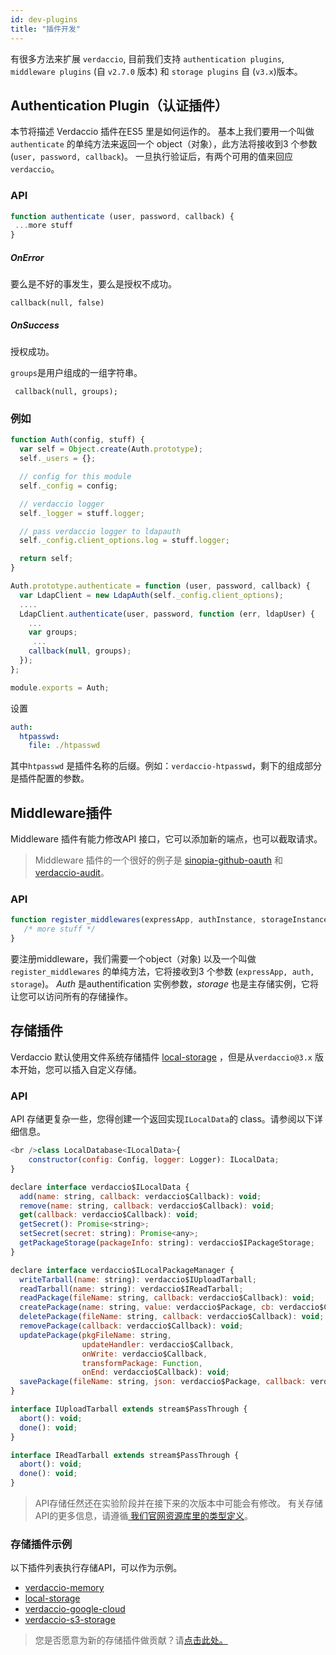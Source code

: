 ```yaml
---
id: dev-plugins
title: "插件开发"
---
```

有很多方法来扩展 `verdaccio`, 目前我们支持 `authentication plugins`, `middleware plugins` (自 `v2.7.0` 版本) 和 `storage plugins` 自 (`v3.x`)版本。

## Authentication Plugin（认证插件）

本节将描述 Verdaccio 插件在ES5 里是如何运作的。 基本上我们要用一个叫做`authenticate` 的单纯方法来返回一个 object（对象），此方法将接收到3 个参数 (`user, password, callback`)。 一旦执行验证后，有两个可用的值来回应 `verdaccio`。

### API

```js
function authenticate (user, password, callback) {
 ...more stuff
}
```

##### OnError

要么是不好的事发生，要么是授权不成功。

    callback(null, false)
    

##### OnSuccess

授权成功。

`groups`是用户组成的一组字符串。

     callback(null, groups);
    

### 例如

```javascript
function Auth(config, stuff) {
  var self = Object.create(Auth.prototype);
  self._users = {};

  // config for this module
  self._config = config;

  // verdaccio logger
  self._logger = stuff.logger;

  // pass verdaccio logger to ldapauth
  self._config.client_options.log = stuff.logger;

  return self;
}

Auth.prototype.authenticate = function (user, password, callback) {
  var LdapClient = new LdapAuth(self._config.client_options);
  ....
  LdapClient.authenticate(user, password, function (err, ldapUser) {
    ...
    var groups;
     ...
    callback(null, groups);
  });
};

module.exports = Auth;
```

设置

```yaml
auth:
  htpasswd:
    file: ./htpasswd
```

其中`htpasswd` 是插件名称的后缀。例如：`verdaccio-htpasswd`，剩下的组成部分是插件配置的参数。

## Middleware插件

Middleware 插件有能力修改API 接口，它可以添加新的端点，也可以截取请求。

> Middleware 插件的一个很好的例子是 [sinopia-github-oauth](https://github.com/soundtrackyourbrand/sinopia-github-oauth) 和 [verdaccio-audit](https://github.com/verdaccio/verdaccio-audit)。

### API

```js
function register_middlewares(expressApp, authInstance, storageInstance) {
   /* more stuff */
}
```

要注册middleware，我们需要一个object（对象) 以及一个叫做`register_middlewares` 的单纯方法，它将接收到3 个参数 (`expressApp, auth, storage`)。 *Auth* 是authentification 实例参数，*storage* 也是主存储实例，它将让您可以访问所有的存储操作。

## 存储插件

Verdaccio 默认使用文件系统存储插件 [local-storage](https://github.com/verdaccio/local-storage) ，但是从`verdaccio@3.x` 版本开始，您可以插入自定义存储。

### API

API 存储更复杂一些，您得创建一个返回实现`ILocalData`的 class。请参阅以下详细信息。

```js
<br />class LocalDatabase<ILocalData>{
    constructor(config: Config, logger: Logger): ILocalData;
}

declare interface verdaccio$ILocalData {
  add(name: string, callback: verdaccio$Callback): void;
  remove(name: string, callback: verdaccio$Callback): void;
  get(callback: verdaccio$Callback): void;
  getSecret(): Promise<string>;
  setSecret(secret: string): Promise<any>;
  getPackageStorage(packageInfo: string): verdaccio$IPackageStorage;
}

declare interface verdaccio$ILocalPackageManager {
  writeTarball(name: string): verdaccio$IUploadTarball;
  readTarball(name: string): verdaccio$IReadTarball;
  readPackage(fileName: string, callback: verdaccio$Callback): void;
  createPackage(name: string, value: verdaccio$Package, cb: verdaccio$Callback): void;
  deletePackage(fileName: string, callback: verdaccio$Callback): void;
  removePackage(callback: verdaccio$Callback): void;
  updatePackage(pkgFileName: string,
                updateHandler: verdaccio$Callback,
                onWrite: verdaccio$Callback,
                transformPackage: Function,
                onEnd: verdaccio$Callback): void;
  savePackage(fileName: string, json: verdaccio$Package, callback: verdaccio$Callback): void;
}

interface IUploadTarball extends stream$PassThrough {
  abort(): void;
  done(): void;
}

interface IReadTarball extends stream$PassThrough {
  abort(): void;
  done(): void;
}
```

> API存储任然还在实验阶段并在接下来的次版本中可能会有修改。 有关存储API的更多信息，请遵循[ 我们官网资源库里的类型定义](https://github.com/verdaccio/flow-types)。

### 存储插件示例

以下插件列表执行存储API，可以作为示例。

* [verdaccio-memory](https://github.com/verdaccio/verdaccio-memory)
* [local-storage](https://github.com/verdaccio/local-storage)
* [verdaccio-google-cloud](https://github.com/verdaccio/verdaccio-google-cloud)
* [verdaccio-s3-storage](https://github.com/Remitly/verdaccio-s3-storage/tree/s3)

> 您是否愿意为新的存储插件做贡献？请[点击此处。](https://github.com/verdaccio/verdaccio/issues/103#issuecomment-357478295)